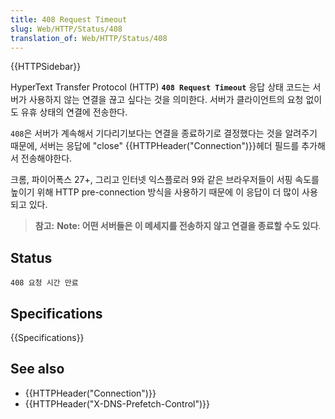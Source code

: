 ```yaml
---
title: 408 Request Timeout
slug: Web/HTTP/Status/408
translation_of: Web/HTTP/Status/408
---
```


{{HTTPSidebar}}

HyperText Transfer Protocol (HTTP) **`408 Request Timeout`** 응답 상태 코드는 서버가 사용하지 않는 연결을 끊고 싶다는 것을 의미한다. 서버가 클라이언트의 요청 없이도 유휴 상태의 연결에 전송한다.

`408`은 서버가 계속해서 기다리기보다는 연결을 종료하기로 결정했다는 것을 알려주기 때문에, 서버는 응답에 "close" {{HTTPHeader("Connection")}}헤더 필드를 추가해서 전송해야한다.

크롬, 파이어폭스 27+, 그리고 인터넷 익스플로러 9와 같은 브라우저들이 서핑 속도를 높이기 위해 HTTP pre-connection 방식을 사용하기 때문에 이 응답이 더 많이 사용되고 있다.

> **참고:** **Note: 어떤 서버들은 이 메세지를 전송하지 않고 연결을 종료할 수도 있다**.

## Status

```
408 요청 시간 만료
```

## Specifications

{{Specifications}}

## See also

- {{HTTPHeader("Connection")}}
- {{HTTPHeader("X-DNS-Prefetch-Control")}}
